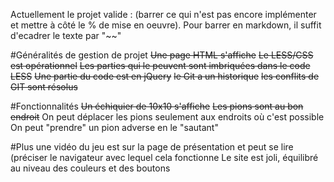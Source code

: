 Actuellement le projet valide : (barrer ce qui n'est pas encore implémenter et mettre à côté le % de mise en oeuvre). Pour barrer en markdown, il suffit d'ecadrer le texte par "~~"

#Généralités de gestion de projet
~~Une page HTML s'affiche~~
~~Le LESS/CSS est opérationnel~~
~~Les parties qui le peuvent sont imbriquées dans le code LESS~~
~~Une partie du code est en jQuery~~
~~le Git a un historique~~
~~les conflits de GIT sont résolus~~

#Fonctionnalités
~~Un échiquier de 10x10 s'affiche~~
~~Les pions sont au bon endroit~~
On peut déplacer les pions
seulement aux endroits où c'est possible
On peut "prendre" un pion adverse en le "sautant"

#Plus
une vidéo du jeu est sur la page de présentation et peut se lire (préciser le navigateur avec lequel cela fonctionne
Le site est joli, équilibré au niveau des couleurs et des boutons

